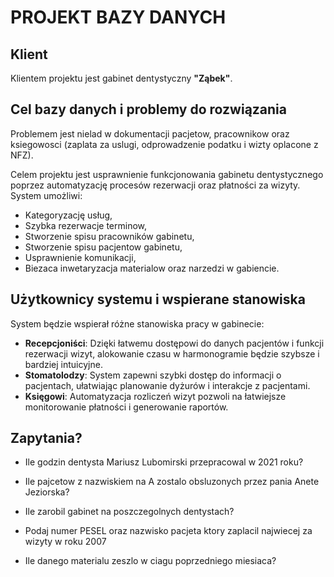 # PROJEKT BAZY DANYCH

## Klient
Klientem projektu jest gabinet dentystyczny **"Ząbek"**.

## Cel bazy danych i problemy do rozwiązania
Problemem jest nielad w dokumentacji pacjetow, pracownikow oraz ksiegowosci (zaplata za uslugi, odprowadzenie podatku i wizty oplacone z NFZ).

Celem projektu jest usprawnienie funkcjonowania gabinetu dentystycznego poprzez automatyzację procesów rezerwacji oraz płatności za wizyty.
System umożliwi:

- Kategoryzację usług,
- Szybka rezerwacje terminow,
- Stworzenie spisu pracowników gabinetu,
- Stworzenie spisu pacjentow gabinetu,
- Usprawnienie komunikacji,
- Biezaca inwetaryzacja materialow oraz narzedzi w gabiencie.

## Użytkownicy systemu i wspierane stanowiska
System będzie wspierał różne stanowiska pracy w gabinecie:

- **Recepcjoniści**: Dzięki łatwemu dostępowi do danych pacjentów i funkcji rezerwacji wizyt, alokowanie czasu w harmonogramie będzie szybsze i bardziej intuicyjne.
- **Stomatolodzy**: System zapewni szybki dostęp do informacji o pacjentach, ułatwiając planowanie dyżurów i interakcje z pacjentami.
- **Księgowi**: Automatyzacja rozliczeń wizyt pozwoli na łatwiejsze monitorowanie płatności i generowanie raportów.

## Zapytania?

- Ile godzin dentysta Mariusz Lubomirski przepracowal w 2021 roku?

- Ile pajcetow z nazwiskiem na A zostalo obsluzonych przez pania Anete Jeziorska?

- Ile zarobil gabinet na poszczegolnych dentystach? 

- Podaj numer PESEL oraz nazwisko pacjeta ktory zaplacil najwiecej za wizyty w roku 2007

- Ile danego materialu zeszlo w ciagu poprzedniego miesiaca?




